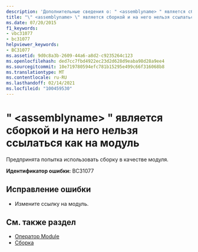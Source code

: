 ```yaml
---
description: 'Дополнительные сведения о: " <assemblyname> " является сборкой, и на нее нельзя ссылаться как на модуль'
title: "\" <assemblyname> \" является сборкой и на него нельзя ссылаться как на модуль"
ms.date: 07/20/2015
f1_keywords:
- vbc31077
- bc31077
helpviewer_keywords:
- BC31077
ms.assetid: 9d0c8a3b-2609-44a6-a8d2-c9235264c123
ms.openlocfilehash: ded7cc7fbd4922ec23d2d628d9eaba98d28a9ee4
ms.sourcegitcommit: 10e719780594efc781b15295e499c66f316068b8
ms.translationtype: MT
ms.contentlocale: ru-RU
ms.lasthandoff: 02/14/2021
ms.locfileid: "100459530"
---
```

# <a name="assemblyname-is-an-assembly-and-cannot-be-referenced-as-a-module"></a>" \<assemblyname> " является сборкой и на него нельзя ссылаться как на модуль

Предпринята попытка использовать сборку в качестве модуля.  
  
 **Идентификатор ошибки:** BC31077  
  
## <a name="to-correct-this-error"></a>Исправление ошибки  
  
- Измените ссылку на модуль.  
  
## <a name="see-also"></a>См. также раздел

- [Оператор Module](../language-reference/statements/module-statement.md)
- [Сборка](../language-reference/modifiers/assembly.md)
